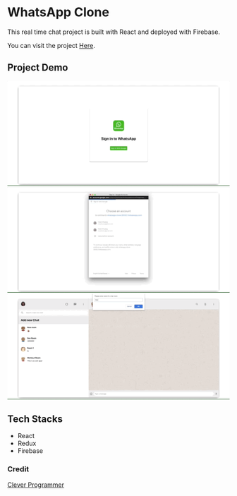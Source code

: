 # WhatsApp Clone

This real time chat project is built with React and deployed with Firebase.

You can visit the project [Here](https://whatsapp-clone-28532.web.app/).


## Project Demo

![Demo](https://github.com/CaiaCC/whatsapp-clone/blob/master/docs/whatsapp-clone-demo-1.gif)
![Demo](https://github.com/CaiaCC/whatsapp-clone/blob/master/docs/whatsapp-clone-demo-2.gif)
![Demo](https://github.com/CaiaCC/whatsapp-clone/blob/master/docs/whatsapp-clone-demo-3.gif)


## Tech Stacks
* React
* Redux
* Firebase

### Credit
[Clever Programmer](https://www.youtube.com/channel/UCqrILQNl5Ed9Dz6CGMyvMTQ)

